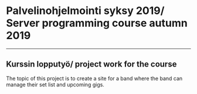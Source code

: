 # Palvelinohjelmointi syksy 2019/ Server programming course autumn 2019
---
## Kurssin lopputyö/ project work for the course

The topic of this project is to create a site for a band where the band can manage their set list and upcoming gigs. 
